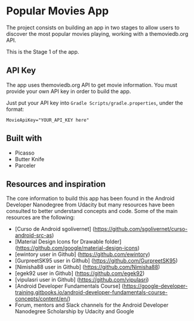 # Popular Movies App

The project consists on building an app in two stages to allow users to discover the most popular movies playing, working  with a themoviedb.org API.

This is the Stage 1 of the app.
## API Key
The app uses themoviedb.org API to get movie information. You must provide your own API key in order to build the app.

Just put your API key into `Gradle Scripts/gradle.properties`, under the format:

 `MovieApiKey="YOUR_API_KEY here"`
 
 ## Built with
 + Picasso
 + Butter Knife
 + Parceler
 
 ## Resources and inspiration
 The core information to build this app has been found in the Android Developer Nanodegree from Udacity but many resources have been consulted to better understand concepts and code.
 Some of the main resources are the following:
 + [Curso de Android sgolivernet] (https://github.com/sgolivernet/curso-android-src-as)
 + [Material Design Icons for Drawable folder] (https://github.com/google/material-design-icons)
 + [ewintory user in Github] (https://github.com/ewintory)
 + [GurpreetSK95 user in Github] (https://github.com/GurpreetSK95)
 + [Nimisha88 user in Github] (https://github.com/Nimisha88)
 + [egek92 user in Github] (https://github.com/egek92)
 + [vipulasri user in Github] (https://github.com/vipulasri)
 + [Android Developer Fundamentals Course] (https://google-developer-training.gitbooks.io/android-developer-fundamentals-course-concepts/content/en/)
 + Forum, mentors and Slack channels for the Android Developer Nanodegree Scholarship by Udacity and Google
 
 